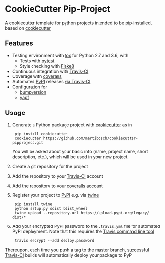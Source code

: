 CookieCutter Pip-Project
========================

A cookiecutter template for python projects intended to be pip-installed, based on [cookiecutter](https://github.com/audreyr/cookiecutter)

Features
--------

* Testing environment with [tox](https://github.com/tox-dev/tox) for Python 2.7 and 3.6, with
  * Tests with [pytest](https://docs.pytest.org/en/latest/)
  * Style checking with [Flake8](http://flake8.pycqa.org/en/latest/)
* Continuous integration with [Travis-CI](https://travis-ci.org)
* Coverage with [coveralls](http://coveralls.io/)
* Automated [PyPI](https://pypi.org/) releases [via Travis-CI](https://docs.travis-ci.com/user/deployment/pypi/)
* Configuration for
  * [bumpversion](https://github.com/peritus/bumpversion)
  * [yapf](https://github.com/google/yapf)


Usage
-----------------------------------

1. Generate a Python package project with [cookiecutter](https://github.com/audreyr/cookiecutter) as in 

        pip install cookiecutter
        cookiecutter https://github.com/martibosch/cookiecutter-pipproject.git
        
    You will be asked about your basic info (name, project name, short description, etc.), which will be used in your new project.
  
2. Create a git repository for the project

3. Add the repository to your [Travis-CI](https://travis-ci.org) account

4. Add the repository to your [coveralls](http://coveralls.io/) account

5. Register your project to [PyPI](https://pypi.org/) e.g. via [twine](https://github.com/pypa/twine)

        pip install twine
        python setup.py sdist bdist_wheel
        twine upload --repository-url https://upload.pypi.org/legacy/ dist/*

6. Add your encrypted PyPI password to the `.travis.yml` file for automated PyPI deployment. Note that this requires the [Travis command line tool](https://github.com/travis-ci/travis)

        travis encrypt --add deploy.password

Thereupon, each time you push a tag to the master branch, successful [Travis-CI](https://travis-ci.org) builds will automatically deploy your package to PyPI
